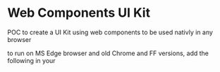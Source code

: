 # Web Components UI Kit
POC to create a UI Kit using web components to be used nativly in any browser

to run on MS Edge browser and old Chrome and FF versions, add the following in your <head> <script src="https://unpkg.com/@webcomponents/webcomponentsjs@2.4.0/webcomponents-loader.js"></script>